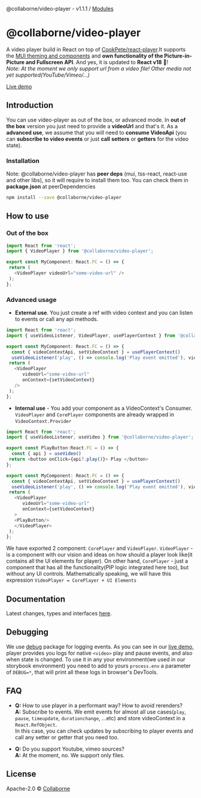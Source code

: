 @collaborne/video-player - v1.1.1 / [Modules](/docs/modules.md)

# @collaborne/video-player

A video player build in React on top of [CookPete/react-player](https://github.com/CookPete/react-player).It supports the
[MUI theming and components](https://mui.com) and **own functionality of the Picture-in-Picture and Fullscreen API**.
And yes, it is updated to **React v18** :balloon:!  
*Note: At the moment we only support url from a video file! Other media not yet supported(YouTube/Vimeo/...)*

[Live demo](https://collaborne.github.io/video-player/)

## Introduction

You can use video-player as out of the box, or advanced mode. In **out of the box** version you just need to provide a **videoUrl** and that's it.
As a **advanced use**, we assume that you will need to **consume VideoApi** (you can **subscribe to video events** or just **call** **setters** or **getters** for the video state).

### Installation

 Note: @collaborne/video-player has **peer deps** (mui, tss-react, react-use and other libs), so it will require to install them too. You can check them in **package.json** at peerDependencies

```bash
npm install --save @collaborne/video-player
```

## How to use

### Out of the box

```ts
import React from 'react';
import { VideoPlayer } from '@collaborne/video-player';

export const MyComponent: React.FC = () => {
 return (
   <VideoPlayer videoUrl="some-video-url" />
 );
};
```

### Advanced usage

- **External use**. You just create a ref with video context and you can listen to events or call any api methods.

```ts
import React from 'react';
import { useVideoListener, VideoPlayer, usePlayerContext } from '@collaborne/video-player';

export const MyComponent: React.FC = () => {
  const { videoContextApi, setVideoContext } = usePlayerContext()
  useVideoListener('play', () => console.log('Play event emitted'), videoContextApi);
 return (
   <VideoPlayer
      videoUrl="some-video-url"
      onContext={setVideoContext}
   />
 );
};
```

- **Internal use** - You add your component as a VideoContext's Consumer. `VideoPlayer` and `CorePlayer` components are already wrapped in `VideoContext.Provider`

```ts
import React from 'react';
import { useVideoListener, useVideo } from '@collaborne/video-player';

export const PlayButton:React.FC = () => {
  const { api } = useVideo()
 return <button onClick={api?.play()}> Play </button>
};

export const MyComponent: React.FC = () => {
  const { videoContextApi, setVideoContext } = usePlayerContext()
  useVideoListener('play', () => console.log('Play event emitted'), videoContextApi);
 return (
   <VideoPlayer
      videoUrl="some-video-url"
      onContext={setVideoContext}
   >
   <PlayButton/>
   </VideoPlayer>
 );
};
```

We have exported 2 component: `CorePlayer` and `VideoPlayer`. `VideoPlayer` - is a component with our vision and ideas on how should a player look like(it contains all the UI elements for player).
On other hand, `CorePlayer` - just a component that has all the functionality(PIP logic integrated here too), but without any UI controls.
Mathematically speaking, we will have this expression `VideoPlayer = CorePlayer + UI Elements`

## Documentation

Latest changes, types and interfaces [here](/docs/modules.md).

## Debugging

We use [debug](https://github.com/debug-js/debug) package for logging events. As you can see in our [live demo](https://collaborne.github.io/video-player/),
player provides you logs for native `<video>` play and pause events, and also when state is changed. To use it in any your environment(we used in our storybook environment)
you need to add to yours `process.env` a parameter of `DEBUG=*`, that will print all these logs in browser's DevTools.

## FAQ  

- **Q:** How to use player in a performant way? How to avoid rerenders?  
 **A:** Subscribe to events. We emit events for almost all use cases(`play`, `pause`, `timeupdate`, `durationchange`, ...etc) and store videoContext in a `React.RefObject`.  
 In this case, you can check updates by subscribing to player events and call any setter or getter that you need too.

- **Q:** Do you support Youtube, vimeo sources?  
 **A:** At the moment, no. We support only files.

## License

Apache-2.0 © [Collaborne](https://github.com/Collaborne)
